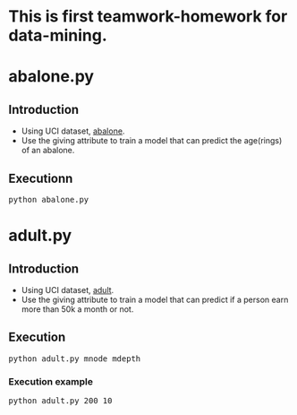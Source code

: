 # This is first teamwork-homework for data-mining.

# abalone.py
## Introduction
- Using UCI dataset, [abalone](https://archive.ics.uci.edu/ml/datasets/Abalone).
- Use the giving attribute to train a model that can predict the age(rings) of an abalone.
## Executionn
<pre>python abalone.py</pre>

# adult.py
## Introduction
- Using UCI dataset, [adult](https://archive.ics.uci.edu/ml/datasets/Adult).
- Use the giving attribute to train a model that can predict if a person earn more than 50k a month or not.
## Execution
<pre>python adult.py mnode mdepth</pre>
### Execution example
<pre>python adult.py 200 10</pre>
